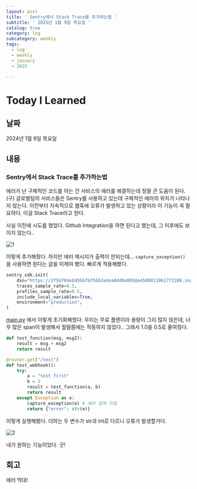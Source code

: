 ```yaml
---
layout: post
title: ' Sentry에서 Stack Trace를 추가하는법 '
subtitle: ' 2025년 1월 9일 목요일 '
catalog: true
category: log
subcategory: weekly
tags:
  - log
  - weekly
  - january
  - 2025

---
```


# Today I Learned

## 날짜

2024년 1월 9일 목요일

## 내용

### Sentry에서 Stack Trace를 추가하는법

 에러가 난 구체적인 코드를 아는 건 서비스의 에러를 해결하는데 정말 큰 도움이 된다. (구) 글로벌팀의 서비스들은 Sentry를 사용하고 있는데 구체적인 에러의 위치가 나타나지 않는다. 이전부터 지속적으로 웹훅에 오류가 발생하고 있는 상황이라 이 기능이 꼭 필요하다. 이걸 Stack Trace라고 한다.

 사실 이전에 시도를 했었다. Github Integration을 하면 된다고 했는데, 그 이후에도 보이지 않는다..

![1](https://cdn.jsdelivr.net/gh/junsoopooh/junsoopooh.github.io/img/log/2025/01/09/1.webp)

이렇게 추가해줬다. 하지만 에러 메시지가 출력이 안되는데… `capture_exception()` 을 사용하면 된다는 글을 이제야 봤다. 빠르게 적용해봤다.

```python
sentry_sdk.init(
    dsn="https://2f5b704eb95bb7bf56b2e4ea0dd0a005@o4508011061772288.ingest.us.sentry.io/4508011708874752",
    traces_sample_rate=0.5,
    profiles_sample_rate=0.5,
    include_local_variables=True,
    environment="production",
)
```

[main.py](http://main.py) 에서 이렇게 초기화해줬다. 우리는 무료 플랜이라 용량이 그리 많지 않은데, 너무 많은 span이 발생해서 월말쯤에는 작동하지 않았다.. 그래서 1.0을 0.5로 줄여줬다.

```python
def test_function(msg, msg2):
    result = msg + msg2
    return result

@router.get("/test")
def test_webhook():
    try:
        a = "test first"
        b = 3
        result = test_function(a, b)
        return result
    except Exception as e:
        capture_exception(e) # 에러 캡쳐 지점
        return {"error": str(e)}
```

이렇게 실행해봤다. 더하는 두 변수가 str과 int로 다르니 오류가 발생할거다.

![2](https://cdn.jsdelivr.net/gh/junsoopooh/junsoopooh.github.io/img/log/2025/01/09/2.webp)

내가 원하는 기능이었다. 굿!

## 회고

에러 딱대!